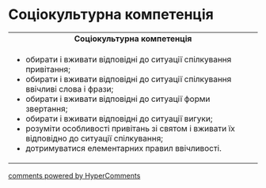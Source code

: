 <div id="hypercomments_widget" class="js-hypercomments-widget invisible"></div>

# Соціокультурна компетенція

<table>
  <tr>
    <td align="center"><b>Соціокультурна компетенція</b></td>
  </tr>
<td style="vertical-align:top !important;">
<ul>
<li>обирати і вживати відповідні до ситуації спілкування привітання; </li>
<li>обирати і вживати відповідні до ситуації спілкування ввічливі слова і фрази;</li>
<li>обирати і вживати відповідні до ситуації форми звертання;</li>
<li>обирати і вживати відповідні до ситуації вигуки;</li>
 <li>розуміти особливості привітань зі святом і вживати їх відповідно до ситуації спілкування; </li>
<li>дотримуватися елементарних правил ввічливості.</li>
</ul>
</td>
</table>

<div class="js-hypercomments-container">
    <a href="http://hypercomments.com" class="hc-link" title="comments widget">comments powered by HyperComments</a>
</div>
